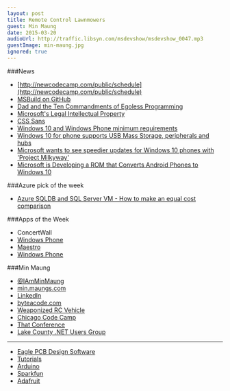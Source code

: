 ```yaml
---
layout: post
title: Remote Control Lawnmowers
guest: Min Maung
date: 2015-03-20
audioUrl: http://traffic.libsyn.com/msdevshow/msdevshow_0047.mp3
guestImage: min-maung.jpg
ignored: true
---
```


###News

 - [http://newcodecamp.com/public/schedule](http://newcodecamp.com/public/schedule)
 - [MSBuild on GitHub](https://github.com/Microsoft/msbuild)
 - [Dad and the Ten Commandments of Egoless Programming](http://blog.stephenwyattbush.com/2012/04/07/dad-and-the-ten-commandments-of-egoless-programming)
 - [Microsoft's Legal Intellectual Property](http://www.microsoft.com/en-us/legal/intellectualproperty/trademarks/en-us.aspx)
 - [CSS Sans](http://yusugomori.com/projects/css-sans/fonts)
 - [Windows 10 and Windows Phone minimum requirements](https://view.officeapps.live.com/op/view.aspx?src=http://files.channel9.msdn.com/thumbnail/2eb04802-c4bb-4112-b54b-cffc2b612d6e.pptx)
 - [Windows 10 for phone supports USB Mass Storage, peripherals and hubs](http://www.windowscentral.com/windows-10-phone-supports-usb-mass-storage-peripherals)
 - [Microsoft wants to see speedier updates for Windows 10 phones with 'Project Milkyway'](http://www.windowscentral.com/microsoft-wants-update-windows-10-phones-within-4-6-weeks-release)
 - [Microsoft is Developing a ROM that Converts Android Phones to Windows 10](http://techcrunch.com/2015/03/17/microsoft-android-rom/?ncid=rss)

###Azure pick of the week

 - [Azure SQLDB and SQL Server VM - How to make an equal cost comparison](http://blogs.msdn.com/b/igorpag/archive/2015/03/20/azure-sqldb-and-sql-server-vm-how-to-make-an-equal-cost-comparison.aspx)

###Apps of the Week

 - ConcertWall
  -   [Windows Phone](http://www.windowsphone.com/s?appid=6337ad32-2d69-4f26-bd98-44f6eaae7708)
 - [Maestro](http://maestroapp.com/)
  -   [Windows Phone](http://www.windowsphone.com/s?appId=2e130744-3a86-4c3e-bbf5-aab61556743c)

###Min Maung

 - [@IAmMinMaung](https://twitter.com/IAmMinMaung)
 - [min.maungs.com](http://min.maungs.com/)
 - [LinkedIn](https://www.linkedin.com/in/minmaung)
 - [byteacode.com](http://byteacode.com/)
 - [Weaponized RC Vehicle](https://www.youtube.com/watch?v=hWztB14rXXY)
 - [Chicago Code Camp](http://www.chicagocodecamp.com/)
 - [That Conference](https://www.thatconference.com/)
 - [Lake County .NET Users Group](http://www.lcnug.org/)

------------------------

 - [Eagle PCB Design Software](http://www.cadsoftusa.com/eagle-pcb-design-software/about-eagle/)
  - [Tutorials](https://www.youtube.com/playlist?list=PLB4C63828A483E756)
 - [Arduino](http://arduino.cc/)
 - [Sparkfun](https://www.sparkfun.com/)
 - [Adafruit](https://www.adafruit.com/)
